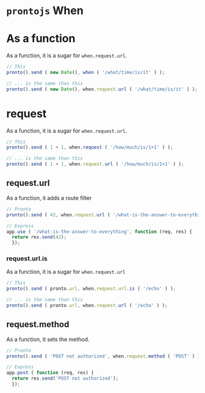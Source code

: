 `prontojs` When
=============

# As a function

As a function, it is a sugar for `when.request.url`.

```js
// This
pronto().send ( new Date(), when ( '/what/time/is/it' ) );

// ... is the same than this
pronto().send ( new Date(), when.request.url ( '/what/time/is/it' ) );
```

# request

As a function, it is a sugar for `when.request.url`.

```js
// This
pronto().send ( 1 + 1, when.request ( '/how/much/is/1+1' ) );

// ... is the same than this
pronto().send ( 1 + 1, when.request.url ( '/how/much/is/1+1' ) );
```

## request.url

As a function, it adds a route filter

```js
// Pronto
pronto().send ( 42, when.request.url ( '/what-is-the-answer-to-everything' ) );

// Express
app.use ( '/what-is-the-answer-to-everything', function (req, res) {
  return res.send(42);
  });
```

### request.url.is

As a function, it is a sugar for `when.request.url`

```js
// This
pronto().send ( pronto.url, when.request.url.is ( '/echo' ) );

// ... is the same than this
pronto().send ( pronto.url, when.request.url ( '/echo' ) );
```

## request.method

As a function, it sets the method.

```js
// Pronto
pronto().send ( 'POST not authorized', when.request.method ( 'POST' ) );

// Express
app.post ( function (req, res) {
  return res.send('POST not authorized');
  });
```

